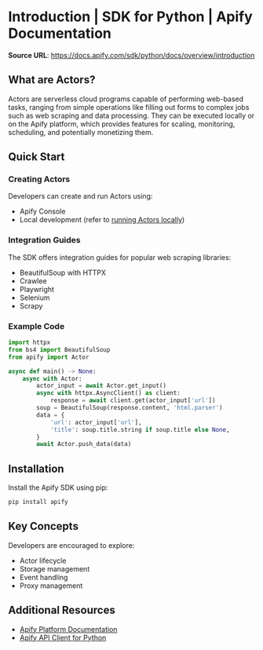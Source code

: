 # Introduction | SDK for Python | Apify Documentation

**Source URL**: https://docs.apify.com/sdk/python/docs/overview/introduction

## What are Actors?

Actors are serverless cloud programs capable of performing web-based tasks, ranging from simple operations like filling out forms to complex jobs such as web scraping and data processing. They can be executed locally or on the Apify platform, which provides features for scaling, monitoring, scheduling, and potentially monetizing them.

## Quick Start

### Creating Actors

Developers can create and run Actors using:
- Apify Console
- Local development (refer to [running Actors locally](/sdk/python/docs/overview/running-actors-locally))

### Integration Guides

The SDK offers integration guides for popular web scraping libraries:
- BeautifulSoup with HTTPX
- Crawlee
- Playwright
- Selenium
- Scrapy

### Example Code

```python
import httpx
from bs4 import BeautifulSoup
from apify import Actor

async def main() -> None:
    async with Actor:
        actor_input = await Actor.get_input()
        async with httpx.AsyncClient() as client:
            response = await client.get(actor_input['url'])
        soup = BeautifulSoup(response.content, 'html.parser')
        data = {
            'url': actor_input['url'],
            'title': soup.title.string if soup.title else None,
        }
        await Actor.push_data(data)
```

## Installation

Install the Apify SDK using pip:

```bash
pip install apify
```

## Key Concepts

Developers are encouraged to explore:
- Actor lifecycle
- Storage management
- Event handling
- Proxy management

## Additional Resources

- [Apify Platform Documentation](https://docs.apify.com/platform/about)
- [Apify API Client for Python](https://docs.apify.com/api/client/python)